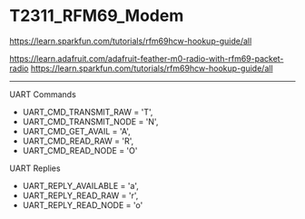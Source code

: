 # T2311_RFM69_Modem


https://learn.sparkfun.com/tutorials/rfm69hcw-hookup-guide/all

https://learn.adafruit.com/adafruit-feather-m0-radio-with-rfm69-packet-radio
https://learn.sparkfun.com/tutorials/rfm69hcw-hookup-guide/all
*******************************************************************************
UART Commands
-  UART_CMD_TRANSMIT_RAW   = 'T',
-  UART_CMD_TRANSMIT_NODE  = 'N',
-  UART_CMD_GET_AVAIL      = 'A',
-  UART_CMD_READ_RAW       = 'R',
-  UART_CMD_READ_NODE      = 'O' 

UART Replies
-  UART_REPLY_AVAILABLE    = 'a',
-  UART_REPLY_READ_RAW     = 'r',
-  UART_REPLY_READ_NODE    = 'o' 

